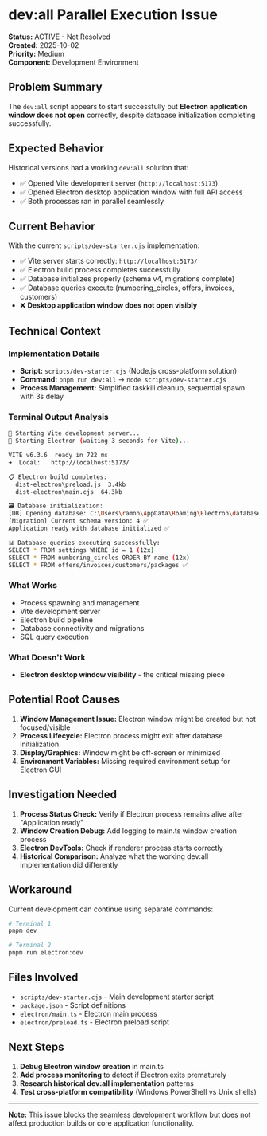# dev:all Parallel Execution Issue

**Status:** ACTIVE - Not Resolved  
**Created:** 2025-10-02  
**Priority:** Medium  
**Component:** Development Environment  

## Problem Summary

The `dev:all` script appears to start successfully but **Electron application window does not open** correctly, despite database initialization completing successfully.

## Expected Behavior

Historical versions had a working `dev:all` solution that:
- ✅ Opened Vite development server (`http://localhost:5173`)
- ✅ Opened Electron desktop application window with full API access
- ✅ Both processes ran in parallel seamlessly

## Current Behavior

With the current `scripts/dev-starter.cjs` implementation:
- ✅ Vite server starts correctly: `http://localhost:5173/`
- ✅ Electron build process completes successfully
- ✅ Database initializes properly (schema v4, migrations complete)
- ✅ Database queries execute (numbering_circles, offers, invoices, customers)
- ❌ **Desktop application window does not open visibly**

## Technical Context

### Implementation Details
- **Script:** `scripts/dev-starter.cjs` (Node.js cross-platform solution)
- **Command:** `pnpm run dev:all` → `node scripts/dev-starter.cjs`
- **Process Management:** Simplified taskkill cleanup, sequential spawn with 3s delay

### Terminal Output Analysis
```bash
🚀 Starting Vite development server...
🚀 Starting Electron (waiting 3 seconds for Vite)...

VITE v6.3.6  ready in 722 ms
➜  Local:   http://localhost:5173/

📋 Electron build completes:
  dist-electron\preload.js  3.4kb
  dist-electron\main.cjs  64.3kb

🗃️ Database initialization:
[DB] Opening database: C:\Users\ramon\AppData\Roaming\Electron\database\rawalite.db
[Migration] Current schema version: 4 ✅
Application ready with database initialized ✅

📊 Database queries executing successfully:
SELECT * FROM settings WHERE id = 1 (12x)
SELECT * FROM numbering_circles ORDER BY name (12x)
SELECT * FROM offers/invoices/customers/packages ✅
```

### What Works
- Process spawning and management
- Vite development server
- Electron build pipeline
- Database connectivity and migrations
- SQL query execution

### What Doesn't Work
- **Electron desktop window visibility** - the critical missing piece

## Potential Root Causes

1. **Window Management Issue:** Electron window might be created but not focused/visible
2. **Process Lifecycle:** Electron process might exit after database initialization
3. **Display/Graphics:** Window might be off-screen or minimized
4. **Environment Variables:** Missing required environment setup for Electron GUI

## Investigation Needed

1. **Process Status Check:** Verify if Electron process remains alive after "Application ready"
2. **Window Creation Debug:** Add logging to main.ts window creation process
3. **Electron DevTools:** Check if renderer process starts correctly
4. **Historical Comparison:** Analyze what the working dev:all implementation did differently

## Workaround

Current development can continue using separate commands:
```bash
# Terminal 1
pnpm dev

# Terminal 2  
pnpm run electron:dev
```

## Files Involved

- `scripts/dev-starter.cjs` - Main development starter script
- `package.json` - Script definitions
- `electron/main.ts` - Electron main process
- `electron/preload.ts` - Electron preload script

## Next Steps

1. **Debug Electron window creation** in main.ts
2. **Add process monitoring** to detect if Electron exits prematurely
3. **Research historical dev:all implementation** patterns
4. **Test cross-platform compatibility** (Windows PowerShell vs Unix shells)

---

**Note:** This issue blocks the seamless development workflow but does not affect production builds or core application functionality.
